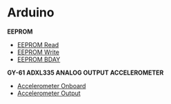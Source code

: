 # Arduino

**EEPROM**

- [EEPROM Read](https://github.com/balaji303/Arduino/blob/master/EEPROMRead.ino)
- [EEPROM Write](https://github.com/balaji303/Arduino/blob/master/EEPROMWrite.ino)
- [EEPROM BDAY](https://github.com/balaji303/Arduino/blob/master/EEpBDAY.ino)

**GY-61 ADXL335 ANALOG OUTPUT ACCELEROMETER**

- [Accelerometer Onboard](https://github.com/balaji303/Arduino/blob/master/onboard.ino)
- [Accelerometer Output](https://github.com/balaji303/Arduino/blob/master/acceleroonBreadboard.ino)
